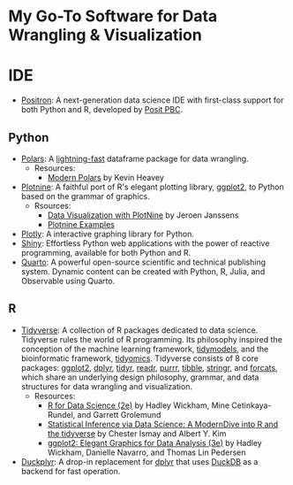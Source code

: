# My Go-To Software for Data Wrangling & Visualization

# **IDE**

-   [Positron](https://github.com/posit-dev/positron): A next-generation data science IDE with first-class support for both Python and R, developed by [Posit PBC](https://posit.co/).

## Python

-   [Polars](https://pola.rs/): A [lightning-fast](https://duckdblabs.github.io/db-benchmark/) dataframe package for data wrangling.
    -   Resources:
        -   [Modern Polars](https://kevinheavey.github.io/modern-polars/) by Kevin Heavey
-   [Plotnine](https://plotnine.org/): A faithful port of R's elegant plotting library, [ggplot2](https://ggplot2.tidyverse.org/index.html), to Python based on the grammar of graphics.
    -   Rsources:
        -   [Data Visualization with PlotNine](https://f0nzie.github.io/rmarkdown-python-plotnine/) by Jeroen Janssens
        -   [Plotnine Examples](https://github.com/has2k1/plotnine-examples)
-   [Plotly](https://plotly.com/python/): A interactive graphing library for Python.
-   [Shiny](https://shiny.posit.co/py/): Effortless Python web applications with the power of reactive programming, available for both Python and R.
-   [Quarto](https://quarto.org/): A powerful open-source scientific and technical publishing system. Dynamic content can be created with Python, R, Julia, and Observable using Quarto.

## R

-   [Tidyverse](https://www.tidyverse.org/): A collection of R packages dedicated to data science. Tidyverse rules the world of R programming. Its philosophy inspired the conception of the machine learning framework, [tidymodels](https://www.tidymodels.org/), and the bioinformatic framework, [tidyomics](https://www.nature.com/articles/s41592-024-02299-2). Tidyverse consists of 8 core packages: [ggplot2](https://ggplot2.tidyverse.org/), [dplyr](https://dplyr.tidyverse.org/), [tidyr](https://tidyr.tidyverse.org/), [readr](https://readr.tidyverse.org/), [purrr](https://purrr.tidyverse.org/), [tibble](https://tibble.tidyverse.org/), [stringr](https://stringr.tidyverse.org/), and [forcats](https://forcats.tidyverse.org/), which share an underlying design philosophy, grammar, and data structures for data wrangling and visualization.
    -   Resources:
        -   [R for Data Science (2e)](https://r4ds.hadley.nz/) by Hadley Wickham, Mine Cetinkaya-Rundel, and Garrett Grolemund
        -   [Statistical Inference via Data Science: A ModernDive into R and the tidyverse](https://www.moderndive.com/) by Chester Ismay and Albert Y. Kim
        -   [ggplot2: Elegant Graphics for Data Analysis (3e)](https://ggplot2-book.org/) by Hadley Wickham, Danielle Navarro, and Thomas Lin Pedersen
-   [Duckplyr](https://duckdblabs.github.io/duckplyr/): A drop-in replacement for [dplyr](https://dplyr.tidyverse.org/) that uses [DuckDB](https://duckdb.org/) as a backend for fast operation.